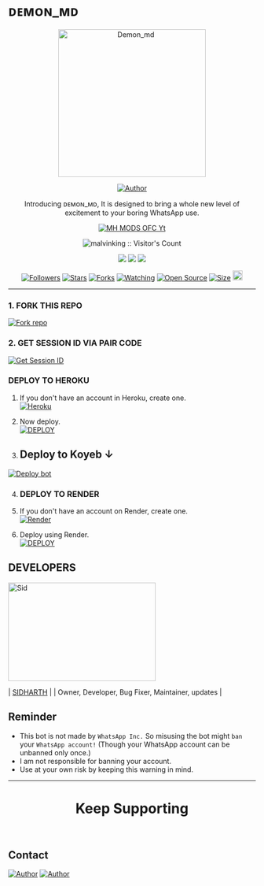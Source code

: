 # ᴅᴇᴍᴏɴ_ᴍᴅ 

<p align="center">
  <a href="https://youtu.be/speedtechi"><img alt="Demon_md" height="300" src="https://telegra.ph/file/fbbe1744668b44637c21a.jpg">
  </a>
</p>

<p align="center">
  <a href="https://github.com/malvinking"><img title="Author" src="https://img.shields.io/badge/malvinking-black?style=for-the-badge&logo=WhatsApp"></a>
</p>

<p align="center">Introducing ᴅᴇᴍᴏɴ_ᴍᴅ, It is designed to bring a whole new level of excitement to your boring WhatsApp use.</p>

<p align="center">
  <a aria-label="ᴅᴇᴍᴏɴ_ᴍᴅ is free to use" href="https://youtube.com/@speedtechi" target="_blank">
    <img alt="MH MODS OFC Yt" src="https://img.shields.io/youtube/channel/subscribers/@speedtechi" target="_blank" />
  </a>
</p>

<p align="center"><img src="https://profile-counter.glitch.me/{malvinking}/count.svg" alt="malvinking :: Visitor's Count" /></p>

<p align="center">
  <a href="https://whatsapp.com/channel/0029Vac8SosLY6d7CAFndv3Z"><img src="https://img.shields.io/badge/Connect on WhatsApp-25D366?style=for-the-badge&logo=whatsapp&logoColor=white"></a>
  <a href="https://www.youtube.com/channel/@speedtechi"><img src="https://img.shields.io/badge/Subcribe On Youtube-E4405F?style=for-the-badge&logo=youtube&logoColor=white"></a>
  <a href="https://whatsapp.com/channel/0029Vac8SosLY6d7CAFndv3Z"><img src="https://img.shields.io/badge/Join WhatsApp Group-25D366?style=for-the-badge&logo=whatsapp&logoColor=white"></a>
</p>

<p align="center">
  <a href="https://github.com/malvinking/followers"><img title="Followers" src="https://img.shields.io/github/followers/malvinking?color=red&style=flat-square"></a>
  <a href="https://github.com/malvinking/Demon_md/stargazers"><img title="Stars" src="https://img.shields.io/github/stars/malvinking/Demon_md?color=blue&style=flat-square"></a>
  <a href="https://github.com/malvinking/Demon_md/network/members"><img title="Forks" src="https://img.shields.io/github/forks/malvinking/Demon_md?color=red&style=flat-square"></a>
  <a href="https://github.com/malvinking/Demon_md/watchers"><img title="Watching" src="https://img.shields.io/github/watchers/malvinking/Demon_md?label=Watchers&color=blue&style=flat-square"></a>
  <a href="https://github.com/malvinking/Demon_md"><img title="Open Source" src="https://img.shields.io/badge/Author-Malvin King -red?v=103"></a>
  <a href="https://github.com/malvinking/Demon_md"><img title="Size" src="https://img.shields.io/github/repo-size/malvinking/Demon_md?style=flat-square&color=green"></a>
  <a href="https://github.com/malvinking/Demon_m/graphs/commit-activity"><img height="20" src="https://img.shields.io/badge/Maintained%3F-yes-green.svg"></a>
</p>

---

### 1. FORK THIS REPO

<a href='https://github.com/malvinking/Demon_md/fork' target="_blank"><img alt='Fork repo' src='https://img.shields.io/badge/Fork This Repo-black?style=for-the-badge&logo=git&logoColor=white'/></a>

### 2. GET SESSION ID VIA PAIR CODE

<a href='https://replit.com/@sid47/Ethix-MD-1?v=1' target="_blank"><img alt='Get Session ID' src='https://img.shields.io/badge/Click here to get your session id-blue?style=for-the-badge&logo=opencv&logoColor=white'/></a>

### DEPLOY TO HEROKU

1. If you don't have an account in Heroku, create one.
    <br>
    <a href='https://signup.heroku.com/' target="_blank"><img alt='Heroku' src='https://img.shields.io/badge/-Create-black?style=for-the-badge&logo=heroku&logoColor=white'/></a>
2. Now deploy.
    <br>
    <a href='https://heroku.com/deploy' target="_blank"><img alt='DEPLOY' src='https://img.shields.io/badge/-DEPLOY-black?style=for-the-badge&logo=heroku&logoColor=white'/></a>



3. ## Deploy to Koyeb ↓

<a href="https://app.koyeb.com/services/deploy/?type=git&repository=github.com%2Fmalvinking%2FDemon_md&branch=main&name=ethix-md&builder=dockerfile&env%5BAUTO_BLOCK=false%5D=&env%5BSESSION_ID%5D=your%20sessionid%20here&env%5BMODE%5D=public&env=%5BAUTO_READ%5D%3Dfalse&env%5BAUTO_STATUS_SEEN%5D=true" target="blank"><img align="center" src="https://i.imgur.com/PNoLtFq.png" alt="Deploy bot"/></a>


4. ### DEPLOY TO RENDER

1. If you don't have an account on Render, create one.
    <br>
    <a href='https://dashboard.render.com/register' target="_blank"><img alt='Render' src='https://img.shields.io/badge/-Create-black?style=for-the-badge&logo=render&logoColor=white'/></a>
2. Deploy using Render.
    <br>
    <a href='https://render.com/deploy' target="_blank"><img alt='DEPLOY' src='https://img.shields.io/badge/-DEPLOY-black?style=for-the-badge&logo=render&logoColor=white'/></a>




## DEVELOPERS

<div align="left">
  <a href="https://github.com/malvinking"><img src="https://telegra.ph/file/fbbe1744668b44637c21a.jpg" width="300" height="200" alt="Sid"></a>
  
  | [SIDHARTH](https://github.com/malvinking) |
  | Owner, Developer, Bug Fixer, Maintainer, updates |
</div>



## Reminder

- This bot is not made by `WhatsApp Inc.` So misusing the bot might `ban` your `WhatsApp account!` (Though your WhatsApp account can be unbanned only once.)
- I am not responsible for banning your account.
- Use at your own risk by keeping this warning in mind.

---

<h1 align="center">Keep Supporting</h1>

<br>

## Contact

<p align="left">
  <a href="malvinking:malvinb003@gmail.com"><img title="Author" src="https://img.shields.io/badge/GMAIL-ME-black?style=for-the-badge&logo=Gmail"></a>
  <a href="https://wa.me/919142294671?text=Hi+sid+Sir...+I+need+some+help+in+ᴅᴇᴍᴏɴ_ᴍᴅ"><img title="Author" src="https://img.shields.io/badge/WHATSAPP-ME-red?style=for-the-badge&logo=WhatsApp"></a>
</p>
